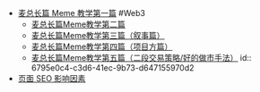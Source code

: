 - [麦总长篇 Meme 教学第一篇](https://x.com/Michael_Liu93/status/1863902813241426237) #Web3
	- [麦总长篇Meme教学第二篇](https://x.com/Michael_Liu93/status/1864233096348094856)
	- [麦总长篇Meme教学第三篇（叙事篇）](https://x.com/Michael_Liu93/status/1866800767719575737)
	- [麦总长篇Meme教学第四篇（项目方篇）](https://x.com/Michael_Liu93/status/1872191038351397311)
	- [麦总长篇Meme教学第五篇（二段交易策略/好的做市手法）](https://x.com/Michael_Liu93/status/1883405142449598946)
	  id:: 6795e0c4-c3d6-41ec-9b73-d647155970d2
- [页面 SEO 影响因素](https://x.com/marvin102465536/status/1883424486357426421)
